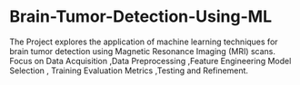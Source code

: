 # Brain-Tumor-Detection-Using-ML
The Project explores the application of machine learning techniques for brain tumor detection using Magnetic Resonance Imaging (MRI) scans.
Focus on Data Acquisition  ,Data Preprocessing ,Feature Engineering Model Selection , Training  Evaluation Metrics ,Testing and Refinement.
